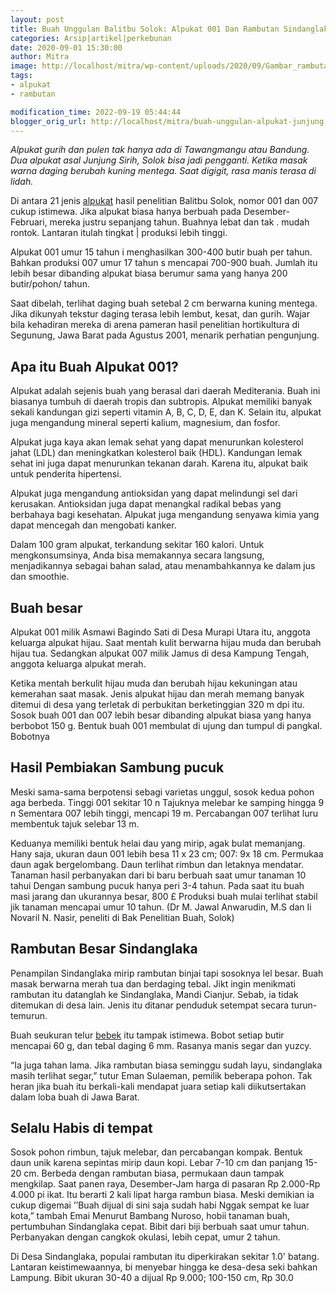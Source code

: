 ```yaml
---
layout: post
title: Buah Unggulan Balitbu Solok: Alpukat 001 Dan Rambutan Sindanglaka
categories: Arsip|artikel|perkebunan
date: 2020-09-01 15:30:00
author: Mitra
image: http://localhost/mitra/wp-content/uploads/2020/09/Gambar_rambutan_1200x800.jpg
tags:
- alpukat
- rambutan

modification_time: 2022-09-19 05:44:44
blogger_orig_url: http://localhost/mitra/buah-unggulan-alpukat-junjung-sirih.html
---
```


<em>Alpukat gurih dan pulen tak hanya ada di Tawangmangu atau Bandung. Dua alpukat asal Junjung Sirih, Solok bisa jadi pengganti. Ketika masak warna daging berubah kuning mentega. Saat digigit, rasa manis terasa di lidah.</em>

Di antara 21 jenis <a class="wpil_keyword_link " title="alpukat" href="http://127.0.0.1/mitra/topik/alpukat" data-wpil-keyword-link="linked">alpukat</a> hasil penelitian Balitbu Solok, nomor 001 dan 007 cukup istimewa. Jika alpukat biasa hanya berbuah pada Desember-Februari, mereka justru sepanjang tahun. Buahnya lebat dan tak . mudah rontok. Lantaran itulah tingkat | produksi lebih tinggi.

Alpukat 001 umur 15 tahun i menghasilkan 300-400 butir buah per tahun. Bahkan produksi 007 umur 17 tahun s mencapai 700-900 buah. Jumlah itu lebih besar dibanding alpukat biasa berumur sama yang hanya 200 butir/pohon/ tahun.

Saat dibelah, terlihat daging buah setebal 2 cm berwarna kuning mentega. Jika dikunyah tekstur daging terasa lebih lembut, kesat, dan gurih. Wajar bila kehadiran mereka di arena pameran hasil penelitian hortikultura di Segunung, Jawa Barat pada Agustus 2001, menarik perhatian pengunjung.
<h2>Apa itu Buah Alpukat 001?</h2>
Alpukat adalah sejenis buah yang berasal dari daerah Mediterania. Buah ini biasanya tumbuh di daerah tropis dan subtropis. Alpukat memiliki banyak sekali kandungan gizi seperti vitamin A, B, C, D, E, dan K. Selain itu, alpukat juga mengandung mineral seperti kalium, magnesium, dan fosfor.

Alpukat juga kaya akan lemak sehat yang dapat menurunkan kolesterol jahat (LDL) dan meningkatkan kolesterol baik (HDL). Kandungan lemak sehat ini juga dapat menurunkan tekanan darah. Karena itu, alpukat baik untuk penderita hipertensi.

Alpukat juga mengandung antioksidan yang dapat melindungi sel dari kerusakan. Antioksidan juga dapat menangkal radikal bebas yang berbahaya bagi kesehatan. Alpukat juga mengandung senyawa kimia yang dapat mencegah dan mengobati kanker.

Dalam 100 gram alpukat, terkandung sekitar 160 kalori. Untuk mengkonsumsinya, Anda bisa memakannya secara langsung, menjadikannya sebagai bahan salad, atau menambahkannya ke dalam jus dan smoothie.
<h2>Buah besar</h2>
Alpukat 001 milik Asmawi Bagindo Sati di Desa Murapi Utara itu, anggota keluarga alpukat hijau. Saat mentah kulit berwarna hijau muda dan berubah hijau tua. Sedangkan alpukat 007 milik Jamus di desa Kampung Tengah, anggota keluarga alpukat merah.

Ketika mentah berkulit hijau muda dan berubah hijau kekuningan atau kemerahan saat masak. Jenis alpukat hijau dan merah memang banyak ditemui di desa yang terletak di perbukitan berketinggian 320 m dpi itu.
Sosok buah 001 dan 007 lebih besar dibanding alpukat biasa yang hanya berbobot 150 g. Bentuk buah 001 membulat di ujung dan tumpul di pangkal. Bobotnya
<h2>Hasil Pembiakan Sambung pucuk</h2>
Meski sama-sama berpotensi sebagi varietas unggul, sosok kedua pohon aga berbeda. Tinggi 001 sekitar 10 n Tajuknya melebar ke samping hingga 9 n Sementara 007 lebih tinggi, mencapi 19 m. Percabangan 007 terlihat luru membentuk tajuk selebar 13 m.

Keduanya memiliki bentuk helai dau yang mirip, agak bulat memanjang. Hany saja, ukuran daun 001 lebih besa 11 x 23 cm; 007: 9x 18 cm. Permukaa daun agak bergelombang. Daun terlihat rimbun dan letaknya mendatar.
Tanaman hasil perbanyakan dari bi baru berbuah saat umur tanaman 10 tahui Dengan sambung pucuk hanya peri 3-4 tahun. Pada saat itu buah masi jarang dan ukurannya besar, 800 £ Produksi buah mulai terlihat stabil jik tanaman mencapai umur 10 tahun. (Dr M. Jawal Anwarudin, M.S dan Ii Novaril N. Nasir, peneliti di Bak Penelitian Buah, Solok)
<h2>Rambutan Besar Sindanglaka</h2>
Penampilan Sindanglaka mirip rambutan binjai tapi sosoknya lel besar. Buah masak berwarna merah tua dan berdaging tebal. Jikt ingin menikmati rambutan itu datanglah ke Sindanglaka, Mandi Cianjur. Sebab, ia tidak ditemukan di desa lain. Jenis itu ditanar penduduk setempat secara turun-temurun.

Buah seukuran telur <a class="wpil_keyword_link " title="bebek" href="http://127.0.0.1/mitra/topik/bebek" data-wpil-keyword-link="linked">bebek</a> itu tampak istimewa. Bobot setiap butir mencapai 60 g, dan tebal daging 6 mm. Rasanya manis segar dan yuzcy.

“Ia juga tahan lama. Jika rambutan biasa seminggu sudah layu, sindanglaka masih terlihat segar,” tutur Eman Sulaeman, pemilik beberapa pohon. Tak heran jika buah itu berkali-kali mendapat juara setiap kali diikutsertakan dalam loba buah di Jawa Barat.
<h2>Selalu Habis di tempat</h2>
Sosok pohon rimbun, tajuk melebar, dan percabangan kompak. Bentuk daun unik karena sepintas mirip daun kopi. Lebar 7-10 cm dan panjang 15-20 cm. Berbeda dengan rambutan biasa, permukaan daun tampak mengkilap. Saat panen raya, Desember-Jam harga di pasaran Rp 2.000-Rp 4.000 pi ikat. Itu berarti 2 kali lipat harga rambun biasa. Meski demikian ia cukup digemai ’’Buah dijual di sini saja sudah habi Nggak sempat ke luar kota,” tambah Emai
Menurut Bambang Nuroso, hobii tanaman buah, pertumbuhan Sindanglaka cepat. Bibit dari biji berbuah saat umur tahun. Perbanyakan dengan cangkok okulasi, lebih cepat, umur 2 tahun.

Di Desa Sindanglaka, populai rambutan itu diperkirakan sekitar 1.0' batang. Lantaran keistimewaannya, bi menyebar hingga ke desa-desa seki bahkan Lampung. Bibit ukuran 30-40 a dijual Rp 9.000; 100-150 cm, Rp 30.0
